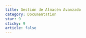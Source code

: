 ```yaml
---
title: Gestión de Almacén Avanzado
category: Documentation
star: 9
sticky: 9
article: false
---
```


